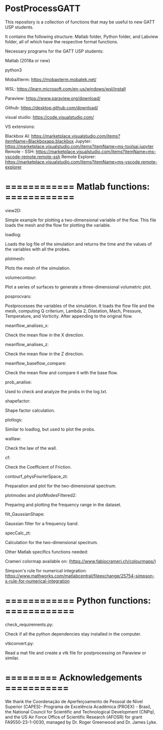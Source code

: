 # PostProcessGATT

This repository is a collection of functions that may be useful to new GATT USP students.

It contains the following structure: Matlab folder, Python folder, and Labview folder, all of which have the respective format functions.

Necessary programs for the GATT USP students: 

Matlab (2018a or new)

python3

MobaXterm: https://mobaxterm.mobatek.net/

WSL: https://learn.microsoft.com/en-us/windows/wsl/install

Paraview: https://www.paraview.org/download/

Github: https://desktop.github.com/download/

visual studio: https://code.visualstudio.com/

VS extensions: 

Blackbox AI: https://marketplace.visualstudio.com/items?itemName=Blackboxapp.blackbox
Jupyter: https://marketplace.visualstudio.com/items?itemName=ms-toolsai.jupyter
Remote - SSH: https://marketplace.visualstudio.com/items?itemName=ms-vscode-remote.remote-ssh
Remote Explorer: https://marketplace.visualstudio.com/items?itemName=ms-vscode.remote-explorer


# ============  Matlab functions: ============

view2D: 
    
Simple example for plotting a two-dimensional variable of the flow. This file loads the mesh and the flow for plotting the variable.

loadlog:
   
Loads the log file of the simulation and returns the time and the values of the variables with all the probes.

plotmesh:
    
Plots the mesh of the simulation.

volumecontour:
    
Plot a series of surfaces to generate a three-dimensional volumetric plot.

posprocvars:
    
Postprocesses the variables of the simulation. It loads the flow file and the mesh, computing Q criterium, Lambda 2, Dilatation, Mach, Pressure, Temperature, and Vorticity. After appending to the original flow.

meanflow_analises_x:
    
Check the mean flow in the X direction.
    
meanflow_analises_z:
    
Check the mean flow in the Z direction.    

meanflow_baseflow_compare:
    
Check the mean flow and compare it with the base flow.

prob_analise:
    
Used to check and analyze the probs in the log.txt.

shapefactor:
    
Shape factor calculation.

plotlogs:
    
Similar to loadlog, but used to plot the probs.

walllaw:
    
Check the law of the wall.

cf:
    
Check the  Coefficient of Friction.

contourf_physFourierSpace_zt:

Preparation and plot for the two-dimensional spectrum.

plotmodes and plotModesFiltered2:

Preparing and plotting the frequency range in the dataset.

filt_GaussianShape:

Gaussian filter for a frequency band.

specCalc_zt:

Calculation for the two-dimensional spectrum.

Other Matlab specifics functions needed:

Crameri colormap available on: (https://www.fabiocrameri.ch/colourmaps/)

Simpson's rule for numerical integration: https://www.mathworks.com/matlabcentral/fileexchange/25754-simpson-s-rule-for-numerical-integration


# ============  Python functions: ============

check_requirements.py:

Check if all the python dependencies stay installed in the computer.

vtkconvert.py:

Read a mat file and create a vtk file for postprocessing on Paraview or similar.

# ========= Acknowledgements ===========

We thank the Coordenação de Aperfeiçoamento de Pessoal de Nível Superior (CAPES)- Programa de Excelência Acadêmica (PROEX) - Brasil, the National Council for Scientific and Technological Development (CNPq), and the US Air Force Office of Scientific Research (AFOSR) for grant FA9550-23-1-0030, managed by Dr. Roger Greenwood and Dr. James Lyke.



